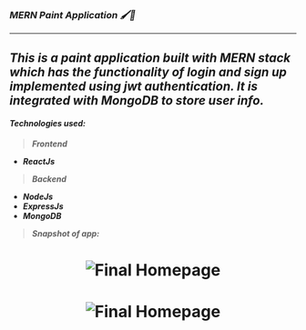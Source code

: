 ### ***MERN Paint Application 🖌️🎨***
---

*This is a paint application built with MERN stack which has the functionality of login and sign up implemented using jwt authentication. It is integrated with MongoDB to store user info.*
---

#### ***Technologies used:***
> ***Frontend***
* ***ReactJs***

> ***Backend***
* ***NodeJs***
* ***ExpressJs***
* ***MongoDB***

> ***Snapshot of app:*** 

<h1 align="center">
	<img alt="Final Homepage" src="https://github.com/vedantyetekar7/mern-paint-app/blob/main/img/Paint%20App%20-%20Google%20Chrome%2015-07-2022%2017_01_18.png"/>
</h1>

<h1 align="center">
	<img alt="Final Homepage" src="https://github.com/vedantyetekar7/mern-paint-app/blob/main/img/Paint%20App%20-%20Google%20Chrome%2015-07-2022%2017_01_58.png"/>
</h1>
